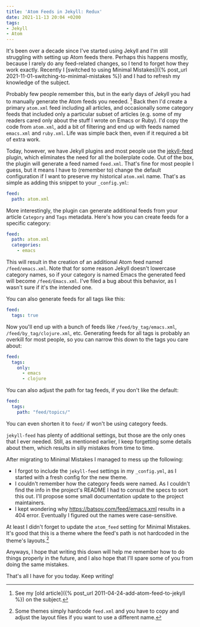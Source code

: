 ```yaml
---
title: 'Atom Feeds in Jekyll: Redux'
date: 2021-11-13 20:04 +0200
tags:
- Jekyll
- Atom
---
```


It's been over a decade since I've started using Jekyll and I'm still
struggling with setting up Atom feeds there. Perhaps this happens mostly,
because I rarely do any feed-related changes, so I tend to forget how they work
exactly. Recently I [switched to using Minimal Mistakes]({% post_url 2021-11-01-switching-to-minimal-mistakes %}) and I had to refresh my knowledge of the subject.

Probably few people remember this, but in the early days of Jekyll you had to
manually generate the Atom feeds you needed. [^1] Back then I'd create a primary
`atom.xml` feed including all articles, and occasionally some category feeds that included only a particular
subset of articles (e.g. some of my readers cared only about the stuff I wrote on Emacs or Ruby). I'd copy the code from `atom.xml`, add a bit of filtering and end up with feeds named `emacs.xml` and `ruby.xml`. Life was simple back then, even if it required a bit of extra work.

Today, however, we have Jekyll plugins and most people use the [jekyll-feed](https://github.com/jekyll/jekyll-feed) plugin, which eliminates the need for all the boilerplate code. Out of the box, the plugin will generate a feed named `feed.xml`. That's fine for most people I guess, but it means I have to (remember to) change the default configuration if I want to preserve my historical `atom.xml` name. That's as simple as adding this snippet to your `_config.yml`:

``` yaml
feed:
  path: atom.xml
```

More interestingly, the plugin can generate additional feeds from your article `Category` and `Tags` metadata. Here's how you can create feeds for a specific category:

``` yaml
feed:
  path: atom.xml
  categories:
    - emacs
```

This will result in the creation of an additional Atom feed named `/feed/emacs.xml`.
Note that for some reason Jekyll doesn't lowercase category names, so if your category is named Emacs the generated feed will become `/feed/Emacs.xml`. I've filed a bug about this behavior, as I wasn't sure if it's the intended one.

You can also generate feeds for all tags like this:

``` yaml
feed:
  tags: true
```

Now you'll end up with a bunch of feeds like `/feed/by_tag/emacs.xml`, `/feed/by_tag/clojure.xml`, etc. Generating feeds for all tags is probably an overkill for most people, so you can narrow this down to the tags you care about:

``` yaml
feed:
  tags:
    only:
      - emacs
      - clojure
```

You can also adjust the path for tag feeds, if you don't like the default:

``` yaml
feed:
  tags:
    path: "feed/topics/"
```

You can even shorten it to `feed/` if won't be using category feeds.

`jekyll-feed` has plenty of additional settings, but those are the only ones that I ever needed. Still, as mentioned earlier, I keep forgetting some details about them, which results in silly mistakes from time to time.

After migrating to Minimal Mistakes I managed to mess up the following:

- I forgot to include the `jekyll-feed` settings in my `_config.yml`, as I started with a fresh config for the new theme.
- I couldn't remember how the category feeds were named. As I couldn't find the info in the project's README I had to consult the specs to sort this out. I'll propose some small documentation update to the project maintainers.
- I kept wondering why <https://batsov.com/feed/emacs.xml> results in a 404 error. Eventually I figured out the names were case-sensitive.

At least I didn't forget to update the `atom_feed` setting for Minimal Mistakes. It's good that this is a theme where the feed's path is not hardcoded in the theme's layouts.[^2]

Anyways, I hope that writing this down will help me remember how to do things properly in the future, and I also hope that I'll spare some of you from doing the same mistakes.

That's all I have for you today. Keep writing!

[^1]: See my [old article]({% post_url 2011-04-24-add-atom-feed-to-jekyll %}) on the subject.
[^2]: Some themes simply hardcode `feed.xml` and you have to copy and adjust the layout files if you want to use a different name.
